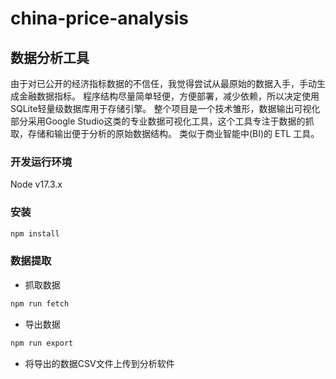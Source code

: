 # china-price-analysis

## 数据分析工具
由于对已公开的经济指标数据的不信任，我觉得尝试从最原始的数据入手，手动生成金融数据指标。
程序结构尽量简单轻便，方便部署，减少依赖，所以决定使用SQLite轻量级数据库用于存储引擎。
整个项目是一个技术雏形，数据输出可视化部分采用Google Studio这类的专业数据可视化工具，这个工具专注于数据的抓取，存储和输出便于分析的原始数据结构。 类似于商业智能中(BI)的 ETL 工具。


### 开发运行环境
Node v17.3.x

### 安装
```sh
npm install
```

### 数据提取
* 抓取数据
```sh
npm run fetch
```

* 导出数据
```sh
npm run export
```

* 将导出的数据CSV文件上传到分析软件